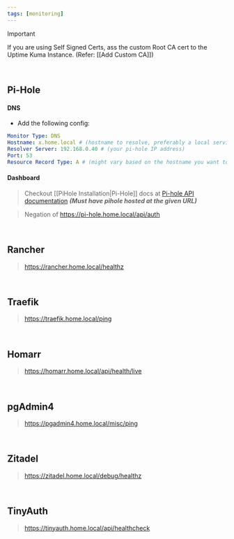 ```yaml
---
tags: [monitoring]
---
```


> [!important] 
> If you are using Self Signed Certs, ass the custom Root CA cert to the Uptime Kuma Instance. (Refer: [[Add Custom CA]])

</br>

## Pi-Hole 

#### DNS

- Add the following config:
```yaml ln:False
Monitor Type: DNS
Hostname: x.home.local # (hostname to resolve, preferably a local service)
Resolver Server: 192.168.0.40 # (your pi-hole IP address)
Port: 53
Resource Record Type: A # (might vary based on the hostname you want to resolve)
```

#### Dashboard

> Checkout [[PiHole Installation|Pi-Hole]] docs at [Pi-hole API documentation](https://pi-hole.home.local/api/docs/)
> ***(Must have pihole hosted at the given URL)***

> Negation of
> https://pi-hole.home.local/api/auth


</br>

## Rancher

> https://rancher.home.local/healthz


</br>

## Traefik

> https://traefik.home.local/ping

</br>

## Homarr

> https://homarr.home.local/api/health/live

</br>

## pgAdmin4

> https://pgadmin4.home.local/misc/ping

</br>

## Zitadel

> https://zitadel.home.local/debug/healthz

</br>

## TinyAuth

> https://tinyauth.home.local/api/healthcheck